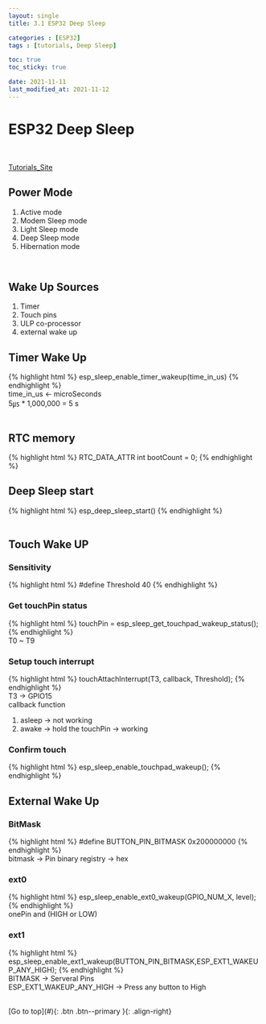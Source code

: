 ```yaml
---
layout: single
title: 3.1 ESP32 Deep Sleep

categories : [ESP32]
tags : [tutorials, Deep Sleep]

toc: true
toc_sticky: true

date: 2021-11-11
last_modified_at: 2021-11-12
---
```


# ESP32 Deep Sleep
<br>

[Tutorials_Site](https://randomnerdtutorials.com/esp32-deep-sleep-arduino-ide-wake-up-sources/)
<br>

## Power Mode

1. Active mode  
2. Modem Sleep mode  
3. Light Sleep mode  
4. Deep Sleep mode  
5. Hibernation mode  
<br>
  
## Wake Up Sources
1. Timer
2. Touch pins
3. ULP co-processor
4. external wake up


## Timer Wake Up
{% highlight html %}
esp_sleep_enable_timer_wakeup(time_in_us)
{% endhighlight %}
<br>
time_in_us <- microSeconds  
5㎲ * 1,000,000 = 5 s  
<br> 

## RTC memory
{% highlight html %}
RTC_DATA_ATTR int bootCount = 0;
{% endhighlight %}
<br>

## Deep Sleep start
{% highlight html %}
esp_deep_sleep_start()
{% endhighlight %}
<br>
<br>

## Touch Wake UP

### Sensitivity
{% highlight html %}
#define Threshold 40
{% endhighlight %}
<br>

### Get touchPin status
{% highlight html %}
touchPin = esp_sleep_get_touchpad_wakeup_status();
{% endhighlight %}
<br>
T0 ~ T9
<br>


### Setup touch interrupt
{% highlight html %}
touchAttachInterrupt(T3, callback, Threshold); 
{% endhighlight %}
<br>
T3 -> GPIO15
<br>
callback function  
1. asleep -> not working
2. awake -> hold the touchPin -> working


### Confirm touch
{% highlight html %}
esp_sleep_enable_touchpad_wakeup();
{% endhighlight %}
<br>

## External Wake Up

### BitMask
{% highlight html %}
#define BUTTON_PIN_BITMASK 0x200000000
{% endhighlight %}
<br>
bitmask -> Pin binary registry -> hex
<br>

### ext0
{% highlight html %}
esp_sleep_enable_ext0_wakeup(GPIO_NUM_X, level);
{% endhighlight %}
<br>
onePin and (HIGH or LOW)
<br>

### ext1
{% highlight html %}
esp_sleep_enable_ext1_wakeup(BUTTON_PIN_BITMASK,ESP_EXT1_WAKEUP_ANY_HIGH);
{% endhighlight %}
<br>
BITMASK -> Serveral Pins  
ESP_EXT1_WAKEUP_ANY_HIGH -> Press any button to High 
<br>





<br>
[Go to top](#){: .btn .btn--primary }{: .align-right}